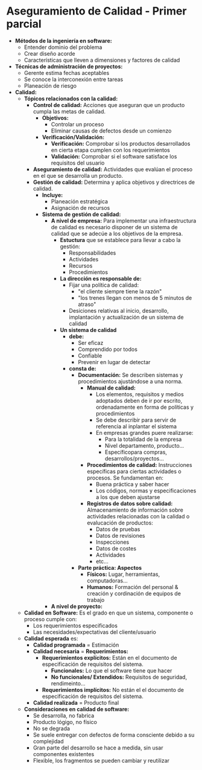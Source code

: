 # Aseguramiento de Calidad - Primer parcial
* **Métodos de la ingeniería en software:**
	* Entender dominio del problema
	* Crear diseño acorde
	* Características que lleven a dimensiones y factores de calidad
* **Técnicas de administración de proyectos:**
	* Gerente estima fechas aceptables
	* Se conoce la interconexión entre tareas
	* Planeación de riesgo
* **Calidad:**
	* **Tópicos relacionados con la calidad:**
		* **Control de calidad:** Acciones que aseguran que un producto cumpla las metas de calidad. 
			* **Objetivos:**
				* Controlar un proceso
				* Eliminar causas de defectos desde un comienzo
			* **Verificación/Validación:**
				* **Verificación:** Comprobar si los productos desarrollados en cierta etapa cumplen con los requerimientos
				* **Validación:** Comprobar si el software satisface los requisitos del usuario
		* **Aseguramiento de calidad:** Actividades que evalúan el proceso en el que se desarrolla un producto.
		* **Gestión de calidad:** Determina y aplica objetivos y directrices de calidad. 
			* **Incluye:**
				* Planeación estratégica
				* Asignación de recursos
			* **Sistema de gestión de calidad:**
				* **A nivel de empresa:** Para implementar una infraestructura de calidad es necesario disponer de un sistema de calidad que se adecúe a los objetivos de la empresa.
					* **Estuctura** que se establece para llevar a cabo la gestión:
						* Responsabilidades
						* Actividades
						* Recursos
						* Procedimientos
					* **La dirección es responsable de:**
						* Fijar una política de calidad: 
							* "el cliente siempre tiene la razón"
							* "los trenes llegan con menos de 5 minutos de atraso"
						* Desiciones relativas al inicio, desarrollo, implantación y actualización de un sistema de calidad
					* **Un sistema de calidad**
						* **debe:**
							* Ser eficaz
							* Comprendido por todos
							* Confiable
							* Prevenir en lugar de detectar
						* **consta de:**
							* **Documentación:** Se describen sistemas y procedimientos ajustándose a una norma.
								* **Manual de calidad:** 
									* Los elementos, requisitos y medios adoptados deben de ir por escrito, ordenadamente en forma de políticas y procedimientos
									* Se debe describir para servir de referencia al inplantar el sistema
									* En empresas grandes puere realizarse:
										* Para la totalidad de la empresa
										* Nivel departamento, producto...
										* Específicopara compras, desarrollos/proyectos...
								* **Procedimientos de calidad:** Instrucciones específicas para ciertas actividades o procesos. Se fundamentan en:
									* Buena práctica y saber hacer
									* Los códigos, normas y especificaciones a los que deben ajustarse
								* **Registros de datos sobre calidad:** Almacenamiento de información sobre actividades relacionadas con la calidad o evalucación de productos:
									* Datos de pruebas
									* Datos de revisiones
									* Inspecciones
									* Datos de costes
									* Actividades
									* etc...
							* **Parte práctica: Aspectos**
								* **Físicos:** Lugar, herramientas, computadoras...
								* **Humanos:** Formación del personal & creación y cordinación de equipos de trabajo
				* **A nivel de proyecto:** 
	* **Calidad en Software:** Es el grado en que un sistema, componente o proceso cumple con:
		* Los requerimientos especificados
		* Las necesidades/expectativas del cliente/usuario
	* **Calidad esperada** es: 
		* **Calidad programada** = Estimación
		* **Calidad necesaria** = **Requerimientos:**
			* **Requerimientos explícitos:** Están en el documento de especificación de requisitos del sistema.
				* **Funcionales:** Lo que el software tiene que hacer
				* **No funcionales/ Extendidos:** Requisitos de seguridad, rendimeinto...
			* **Requerimientos implícitos:** No están el el documento de especificación de requisitos del sistema.
		* **Calidad realizada** = Producto final
	* **Consideraciones en calidad de software:**
		* Se desarrolla, no fabrica
		* Producto lógigo, no físico
		* No se degrada
		* Se suele entregar con defectos de forma consciente debido a su complejidad
		* Gran parte del desarrollo se hace a medida, sin usar componentes existentes
		* Flexible, los fragmentos se pueden cambiar y reutilizar
